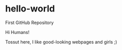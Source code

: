 # hello-world
First GitHub Repository

Hi Humans!

Tossut here, I like good-looking webpages and girls ;)

